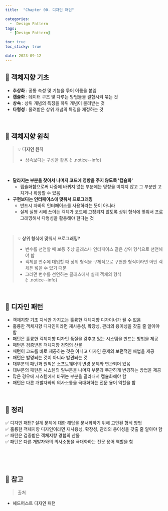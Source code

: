 ```yaml
---
title:  "Chapter 00. 디자인 패턴" 

categories:
  -  Design Pattern
tags:
  - [Design Pattern]

toc: true
toc_sticky: true

date: 2023-09-12
---
```



## 📌 객체지향 기초

- <b>추상화</b> : 공통 속성 및 기능을 묶어 이름을 붙임
- <b>캡슐화</b> : 데이터 구조 및 다루는 방법들을 결합시켜 묶는 것
- <b>상속</b> : 상위 개념의 특징을 하위 개념이 물려받는 것
- <b>다형성</b> : 물려받은 상위 개념의 특징을 재정하는 것

<br>

## 📌 객체지향 원칙

> 💡 <b>디자인 원칙</b>
> - 상속보다는 구성을 활용
{: .notice--info}

<br>

- <b>달라지는 부분을 찾아서 나머지 코드에 영향을 주지 않도록 '캡슐화'</b>
    - 캡슐화함으로써 나중에 바뀌지 않는 부분에는 영향을 미치지 않고 그 부분만 고치거나 확장할 수 있음
- <b>구현보다는 인터페이스에 맞춰서 프로그래밍</b>
    - 반드시 자바의 인터페이스를 사용하라는 뜻이 아니라
    - 실제 실행 시에 쓰이는 객체가 코드에 고정되지 않도록 상위 형식에 맞춰서 프로그래밍해서 다형성을 활용해야 한다는 것

<br>

> 💡 <b>상위 형식에 맞춰서 프로그래밍?</b>
> - 변수를 선언할 때 보통 추상 클래스나 인터페이스 같은 상위 형식으로 선언해야 함
> - 객체를 변수에 대입할 때 상위 형식을 구체적으로 구현한 형식이라면 어떤 객체든 넣을 수 있기 때문
> - 그러면 변수를 선언하는 클래스에서 실제 객체의 형식        
{: .notice--info}

<br>

## 📌 디자인 패턴

- 객체지향 기초 지식만 가지고는 훌륭한 객체지향 디자이너가 될 수 없음
- 훌륭한 객체지향 디자인이라면 재사용성, 확장성, 관리의 용이성을 갖출 줄 알아야 함
- 패턴은 훌륭한 객체지향 디자인 품질을 갖추고 있는 시스템을 만드는 방법을 제공
- 패턴은 검증받은 객체지향 경험의 산물
- 패턴이 코드를 바로 제공하는 것은 아니고 디자인 문제의 보편적인 해법을 제공
- 패턴은 발명되는 것이 아니라 발견되는 것
- 대부분의 패턴과 원칙은 소프트웨어의 변경 문제와 연관되어 있음
- 대부분의 패턴은 시스템의 일부분을 나머지 부분과 무관하게 변경하는 방법을 제공
- 많은 경우에 시스템에서 바뀌는 부분을 골라내서 캡슐화해야 함
- 패턴은 다른 개발자와의 의사소통을 극대화하는 전문 용어 역할을 함

<br>

## 📌 정리

✅ 디자인 패턴? 설계 문제에 대한 해답을 문서화하기 위해 고안된 형식 방법<br>
✅ 훌륭한 객체지향 디자인이라면 재사용성, 확장성, 관리의 용이성을 갖출 줄 알아야 함<br>
✅ 패턴은 검증받은 객체지향 경험의 산물<br>
✅ 패턴은 다른 개발자와의 의사소통을 극대화하는 전문 용어 역할을 함<br>


<br><br><br>

## 📌 참고

>  출처
- 헤드퍼스트 디자인 패턴

